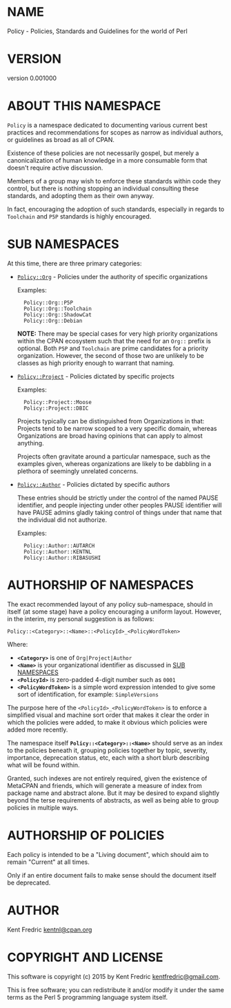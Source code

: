 # NAME

Policy - Policies, Standards and Guidelines for the world of Perl

# VERSION

version 0.001000

# ABOUT THIS NAMESPACE

`Policy` is a namespace dedicated to documenting various current best practices and
recommendations for scopes as narrow as individual authors, or guidelines as broad as all of CPAN.

Existence of these policies are not necessarily gospel, but merely a canonicalization of human
knowledge in a more consumable form that doesn't require active discussion.

Members of a group may wish to enforce these standards within code they control, but there is
nothing stopping an individual consulting these standards, and adopting them as their own anyway.

In fact, encouraging the adoption of such standards, especially in regards to `Toolchain` and
`P5P` standards is highly encouraged.

# SUB NAMESPACES

At this time, there are three primary categories:

- [`Policy::Org`](https://metacpan.org/pod/Policy::Org) - Policies under the authority of specific organizations

    Examples:

        Policy::Org::P5P
        Policy::Org::Toolchain
        Policy::Org::ShadowCat
        Policy::Org::Debian

    **NOTE:** There may be special cases for very high priority organizations within the CPAN ecosystem
    such that the need for an `Org::` prefix is optional. Both `P5P` and `Toolchain` are prime
    candidates for a priority organization. However, the second of those two are unlikely to be classes
    as high priority enough to warrant that naming.

- [`Policy::Project`](https://metacpan.org/pod/Policy::Project) - Policies dictated by specific projects

    Examples:

        Policy::Project::Moose
        Policy::Project::DBIC

    Projects typically can be distinguished from Organizations in that: Projects tend to be narrow
    scoped to a very specific domain, whereas Organizations are broad having opinions that can apply to
    almost anything.

    Projects often gravitate around a particular namespace, such as the examples given, whereas
    organizations are likely to be dabbling in a plethora of seemingly unrelated concerns.

- [`Policy::Author`](https://metacpan.org/pod/Policy::Author) - Policies dictated by specific authors

    These entries should be strictly under the control of the named PAUSE identifier,
    and people injecting under other peoples PAUSE identifier will have PAUSE admins gladly taking
    control of things under that name that the individual did not authorize.

    Examples:

        Policy::Author::AUTARCH
        Policy::Author::KENTNL
        Policy::Author::RIBASUSHI

# AUTHORSHIP OF NAMESPACES

The exact recommended layout of any policy sub-namespace, should in itself (at some stage) have a
policy encouraging a uniform layout. However, in the interim, my personal suggestion is as follows:

    Policy::<Category>::<Name>::<PolicyId>_<PolicyWordToken>

Where:

- **`<Category>`** is one of `Org|Project|Author`
- **`<Name>`** is your organizational identifier as discussed in
[SUB NAMESPACES](#sub-namespaces)
- **`<PolicyId>`** is zero-padded 4-digit number such as `0001`
- **`<PolicyWordToken>`** is a simple word expression intended to give some sort of
identification, for example: `SimpleVersions`

The purpose here of the `<PolicyId>_<PolicyWordToken>` is to enforce a simplified
visual and machine sort order that makes it clear the order in which the policies were added, to
make it obvious which policies were added more recently.

The namespace itself **`Policy::<Category>::<Name>`** should serve as an
index to the policies beneath it, grouping policies together by topic, severity, importance,
deprecation status, etc, each with a short blurb describing what will be found within.

Granted, such indexes are not entirely required, given the existence of MetaCPAN and friends,
which will generate a measure of index from package name and abstract alone. But it may be desired
to expand slightly beyond the terse requirements of abstracts, as well as being able to group
policies in multiple ways.

# AUTHORSHIP OF POLICIES

Each policy is intended to be a "Living document", which should aim to remain "Current" at all
times.

Only if an entire document fails to make sense should the document itself be deprecated.

# AUTHOR

Kent Fredric <kentnl@cpan.org>

# COPYRIGHT AND LICENSE

This software is copyright (c) 2015 by Kent Fredric <kentfredric@gmail.com>.

This is free software; you can redistribute it and/or modify it under
the same terms as the Perl 5 programming language system itself.
